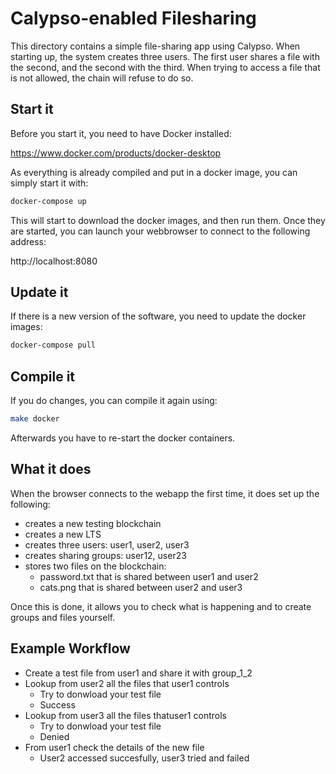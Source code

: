 # Calypso-enabled Filesharing

This directory contains a simple file-sharing app using Calypso.
When starting up, the system creates three users.
The first user shares a file with the second, and the second with the third.
When trying to access a file that is not allowed, the chain will refuse to do so.

## Start it

Before you start it, you need to have Docker installed:

https://www.docker.com/products/docker-desktop

As everything is already compiled and put in a docker image, you can simply start it with:

```bash
docker-compose up
```

This will start to download the docker images, and then run them.
Once they are started, you can launch your webbrowser to connect to the following address:

http://localhost:8080

## Update it

If there is a new version of the software, you need to update the docker images:

```bash
docker-compose pull
```

## Compile it

If you do changes, you can compile it again using:

```bash
make docker
```

Afterwards you have to re-start the docker containers.

## What it does

When the browser connects to the webapp the first time, it does set up the following:

- creates a new testing blockchain
- creates a new LTS
- creates three users: user1, user2, user3
- creates sharing groups: user12, user23
- stores two files on the blockchain:
  - password.txt that is shared between user1 and user2
  - cats.png that is shared between user2 and user3

Once this is done, it allows you to check what is happening and to create groups and files yourself.

## Example Workflow

- Create a test file from user1 and share it with group_1_2
- Lookup from user2 all the files that user1 controls
  - Try to donwload your test file
  - Success
- Lookup from user3 all the files thatuser1 controls
  - Try to donwload your test file
  - Denied
- From user1 check the details of the new file
  - User2 accessed succesfully, user3 tried and failed


## 
